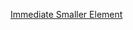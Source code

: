 [Immediate Smaller Element](https://practice.geeksforgeeks.org/problems/immediate-smaller-element1142/1?page=1&category=Linked%20List,Stack,Queue&difficulty=School,Basic,Easy&sortBy=submissions)